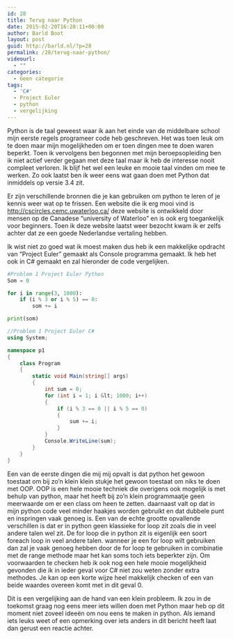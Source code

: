 ```yaml
---
id: 28
title: Terug naar Python
date: 2015-02-20T16:28:11+00:00
author: Barld Boot
layout: post
guid: http://barld.nl/?p=28
permalink: /28/terug-naar-python/
videourl:
  - ""
categories:
  - Geen categorie
tags:
  - 'C#'
  - Project Euler
  - python
  - vergelijking
---
```

Python is de taal geweest waar ik aan het einde van de middelbare school mijn eerste regels programeer code heb geschreven. Het was toen leuk om te doen maar mijn mogelijkheden om er toen dingen mee te doen waren beperkt. Toen ik vervolgens ben begonnen met mijn beroepsopleiding ben ik niet actief verder gegaan met deze taal maar ik heb de interesse nooit compleet verloren. Ik blijf het wel een leuke en mooie taal vinden om mee te werken. Zo ook laatst ben ik weer eens wat gaan doen met Python dat inmiddels op versie 3.4 zit.

Er zijn verschillende bronnen die je kan gebruiken om python te leren of je kennis weer wat op te frissen. Een website die ik erg mooi vind is http://cscircles.cemc.uwaterloo.ca/ deze website is ontwikkeld door mensen op de Canadese “university of Waterloo” en is ook erg toegankelijk voor beginners. Toen ik deze website laatst weer bezocht kwam ik er zelfs achter dat ze een goede Nederlandse vertaling hebben.

Ik wist niet zo goed wat ik moest maken dus heb ik een makkelijke opdracht van “Project Euler” gemaakt als Console programma gemaakt. Ik heb het ook in C# gemaakt en zal hieronder de code vergelijken.

```python
#Problem 1 Project Euler Python
Som = 0

for i in range(3, 1000):
    if (i % 3 or i % 5) == 0:
        som += i

print(som)
```


```cs
//Problem 1 Project Euler C#
using System;

namespace p1
{
    class Program
    {        
        static void Main(string[] args)
        {
            int sum = 0;
            for (int i = 1; i &lt; 1000; i++)
            {
                if (i % 3 == 0 || i % 5 == 0)
                {
                    sum += i;
                }
            }
            Console.WriteLine(sum);
        }
    }
}
```

Een van de eerste dingen die mij mij opvalt is dat python het gewoon toestaat om bij zo&#8217;n klein klein stukje het gewoon toestaat om niks te doen met OOP. OOP is een hele mooie techniek die overigens ook mogelijk is met behulp van python, maar het heeft bij zo&#8217;n klein programmaatje geen meerwaarde om er een class om heen te zetten. daarnaast valt op dat in mijn python code veel minder haakjes worden gebruikt en dat dubbele punt en inspringen vaak genoeg is. Een van de echte grootte opvallende verschillen is dat er in python geen klassieke for loop zit zoals die in veel andere talen wel zit. De for loop die in python zit is eigenlijk een soort foreach loop in veel andere talen. wanneer je een for loop wilt gebruiken dan zal je vaak genoeg hebben door de for loop te gebruiken in combinatie met de range methode maar het kan soms toch iets beperkter zijn. Om voorwaarden te checken heb ik ook nog een hele mooie mogelijkheid gevonden die ik in ieder geval voor C# niet zou weten zonder extra methodes. Je kan op een korte wijze heel makkelijk checken of een van beide waardes overeen komt met in dit geval 0.

Dit is een vergelijking aan de hand van een klein probleem. Ik zou in de toekomst graag nog eens meer iets willen doen met Python maar heb op dit moment niet zoveel ideeën om nou eens te maken in python. Als iemand iets leuks weet of een opmerking over iets anders in dit bericht heeft laat dan gerust een reactie achter.